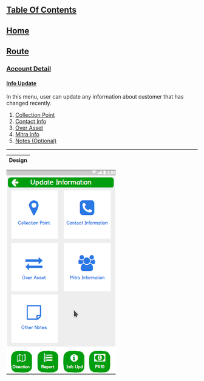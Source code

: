 ## [Table Of Contents](https://github.com/diohlicious/collection-management-app/blob/master/Doc/Table-Of-Contents.md)
## [Home](https://github.com/diohlicious/collection-management-app/blob/master/Doc/menu.md)
## [Route](https://github.com/diohlicious/collection-management-app/blob/master/Doc/Route.md)
### [Account Detail](Account-Detail.md)
#### [Info Update](Info-Upd.md)
In this menu, user can update any information about customer that has changed recently.
1. [Collection Point](Info-Upd/Collection-Point.md)
2. [Contact Info](Info-Upd/Contact-Info.md)
3. [Over Asset](Info-Upd/Over-Asset.md)
4. [Mitra Info](Info-Upd/Mitra-Info.md)
5. [Notes (Optional)](Info-Upd.md)
___
|Design
|--
![alt text](https://github.com/diohlicious/collection-management-app/blob/master/Doc/Images/Screenshot_20200822_135600.png "Info Update")
